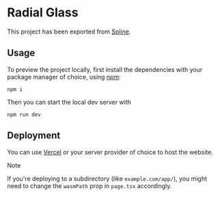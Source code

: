 # Radial Glass

This project has been exported from [Spline](https://spline.design/).

## Usage

To preview the project locally, first install the dependencies with your package manager of choice, using [npm](https://www.npmjs.com/):

```
npm i
```

Then you can start the local dev server with

```
npm run dev
```

## Deployment

You can use [Vercel](https://vercel.com/) or your server provider of choice to host the website.

> [!NOTE]
> If you're deploying to a subdirectory (like `example.com/app/`), you might need to change the `wasmPath` prop in `page.tsx` accordingly.

